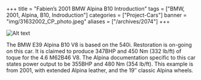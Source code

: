 +++
title = "Fabien’s 2001 BMW Alpina B10 Introduction"
tags = ["BMW, 2001, Alpina, B10, Indroduction"]
categories = ["Project-Cars"]
banner = "img/31632002_CP_photo.jpeg"
aliases = ["/archives/2074"]
+++

![Alt text](https://e39source.com/wp-content/uploads/2014/04/31632002_CP_photo.jpeg)

The BMW E39 Alpina B10 V8 is based on the 540i. Restoration is on-going on this car.  It is claimed to produce 347BHP and 450 Nm (332 lb/ft) of toque for the 4.6 M62B46 V8. The Alpina documentation specific to this car states power output to be 355BHP and 480 Nm (354 lb/ft).  This example is from 2001, with extended Alpina leather, and the 19″ classic Alpina wheels.

&nbsp;<br/><br/>